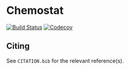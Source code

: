 # Chemostat

[![Build Status](https://travis-ci.com/josePereiro/Chemostat.jl.svg?branch=master)](https://travis-ci.com/josePereiro/Chemostat.jl)
[![Codecov](https://codecov.io/gh/josePereiro/Chemostat.jl/branch/master/graph/badge.svg)](https://codecov.io/gh/josePereiro/Chemostat.jl)

## Citing

See `CITATION.bib` for the relevant reference(s).
